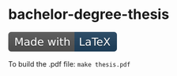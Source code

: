 # bachelor-degree-thesis

![latex-logo](https://github.com/edoardottt/bachelor-degree-thesis/blob/master/made-with-latex.svg)

To build the .pdf file: `make thesis.pdf`